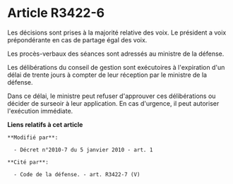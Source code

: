 # Article R3422-6

Les décisions sont prises à la majorité relative des voix. Le président a voix prépondérante en cas de partage égal des
voix. 

Les procès-verbaux des séances sont adressés au ministre de la défense. 

Les délibérations du conseil de gestion sont exécutoires à l'expiration d'un délai de trente jours à compter de leur
réception par le ministre de la défense. 

Dans ce délai, le ministre peut refuser d'approuver ces délibérations ou décider de surseoir à leur application. En cas
d'urgence, il peut autoriser l'exécution immédiate.

**Liens relatifs à cet article**

	**Modifié par**:

	  - Décret n°2010-7 du 5 janvier 2010 - art. 1

	**Cité par**:

	  - Code de la défense. - art. R3422-7 (V)
